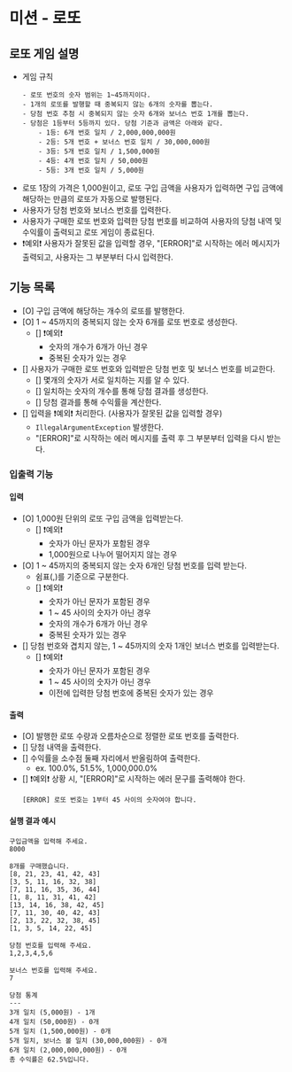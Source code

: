# 미션 - 로또

## 로또 게임 설명

- 게임 규칙
    ```
    - 로또 번호의 숫자 범위는 1~45까지이다.
    - 1개의 로또를 발행할 때 중복되지 않는 6개의 숫자를 뽑는다.
    - 당첨 번호 추첨 시 중복되지 않는 숫자 6개와 보너스 번호 1개를 뽑는다.
    - 당첨은 1등부터 5등까지 있다. 당첨 기준과 금액은 아래와 같다.
        - 1등: 6개 번호 일치 / 2,000,000,000원
        - 2등: 5개 번호 + 보너스 번호 일치 / 30,000,000원
        - 3등: 5개 번호 일치 / 1,500,000원
        - 4등: 4개 번호 일치 / 50,000원
        - 5등: 3개 번호 일치 / 5,000원
    ```
- 로또 1장의 가격은 1,000원이고, 로또 구입 금액을 사용자가 입력하면 구입 금액에 해당하는 만큼의 로또가 자동으로 발행된다.
- 사용자가 당첨 번호와 보너스 번호를 입력한다.
- 사용자가 구매한 로또 번호와 입력한 당첨 번호를 비교하여 사용자의 당첨 내역 및 수익률이 출력되고 로또 게임이 종료된다.
- ❗예외❗ 사용자가 잘못된 값을 입력할 경우, "[ERROR]"로 시작하는 에러 메시지가 출력되고, 사용자는 그 부분부터 다시 입력한다.

## 기능 목록

- [O] 구입 금액에 해당하는 개수의 로또를 발행한다.
- [O] 1 ~ 45까지의 중복되지 않는 숫자 6개를 로또 번호로 생성한다.
    - [] ❗예외❗
        - 숫자의 개수가 6개가 아닌 경우
        - 중복된 숫자가 있는 경우
- [] 사용자가 구매한 로또 번호와 입력받은 당첨 번호 및 보너스 번호를 비교한다.
    - [] 몇개의 숫자가 서로 일치하는 지를 알 수 있다.
    - [] 일치하는 숫자의 개수를 통해 당첨 결과를 생성한다.
    - [] 당첨 결과를 통해 수익률을 계산한다.
- [] 입력을 ❗예외❗ 처리한다. (사용자가 잘못된 값을 입력할 경우)
    - `IllegalArgumentException` 발생한다.
    - "[ERROR]"로 시작하는 에러 메시지를 출력 후 그 부분부터 입력을 다시 받는다.

### 입출력 기능

#### 입력

- [O] 1,000원 단위의 로또 구입 금액을 입력받는다.
    - [] ❗예외❗
        - 숫자가 아닌 문자가 포함된 경우
        - 1,000원으로 나누어 떨어지지 않는 경우
- [O] 1 ~ 45까지의 중복되지 않는 숫자 6개인 당첨 번호를 입력 받는다.
    - 쉼표(,)를 기준으로 구분한다.
    - [] ❗예외❗
        - 숫자가 아닌 문자가 포함된 경우
        - 1 ~ 45 사이의 숫자가 아닌 경우
        - 숫자의 개수가 6개가 아닌 경우
        - 중복된 숫자가 있는 경우
- [] 당첨 번호와 겹치지 않는, 1 ~ 45까지의 숫자 1개인 보너스 번호를 입력받는다.
    - [] ❗예외❗
        - 숫자가 아닌 문자가 포함된 경우
        - 1 ~ 45 사이의 숫자가 아닌 경우
        - 이전에 입력한 당첨 번호에 중복된 숫자가 있는 경우

#### 출력

- [O] 발행한 로또 수량과 오름차순으로 정렬한 로또 번호를 출력한다.
- [] 당첨 내역을 출력한다.
- [] 수익률을 소수점 둘째 자리에서 반올림하여 출력한다.
    - ex. 100.0%, 51.5%, 1,000,000.0%
- [] ❗예외❗ 상황 시, "[ERROR]"로 시작하는 에러 문구를 출력해야 한다.
    ```
    [ERROR] 로또 번호는 1부터 45 사이의 숫자여야 합니다.
    ```

#### 실행 결과 예시

```
구입금액을 입력해 주세요.
8000

8개를 구매했습니다.
[8, 21, 23, 41, 42, 43] 
[3, 5, 11, 16, 32, 38] 
[7, 11, 16, 35, 36, 44] 
[1, 8, 11, 31, 41, 42] 
[13, 14, 16, 38, 42, 45] 
[7, 11, 30, 40, 42, 43] 
[2, 13, 22, 32, 38, 45] 
[1, 3, 5, 14, 22, 45]

당첨 번호를 입력해 주세요.
1,2,3,4,5,6

보너스 번호를 입력해 주세요.
7

당첨 통계
---
3개 일치 (5,000원) - 1개
4개 일치 (50,000원) - 0개
5개 일치 (1,500,000원) - 0개
5개 일치, 보너스 볼 일치 (30,000,000원) - 0개
6개 일치 (2,000,000,000원) - 0개
총 수익률은 62.5%입니다.
```